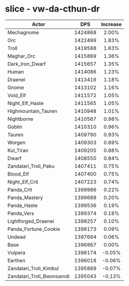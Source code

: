 # slice - vw-da-cthun-dr
| Actor | DPS | Increase |
|---|:---:|:---:|
|Mechagnome|1424868|2.00%|
|Orc|1422499|1.83%|
|Troll|1419588|1.63%|
|Maghar_Orc|1415869|1.36%|
|Dark_Iron_Dwarf|1415657|1.35%|
|Human|1414086|1.23%|
|Draenei|1413416|1.18%|
|Gnome|1413102|1.16%|
|Void_Elf|1411572|1.05%|
|Night_Elf_Haste|1411565|1.05%|
|Highmountain_Tauren|1410948|1.01%|
|Nightborne|1410567|0.98%|
|Goblin|1410310|0.96%|
|Tauren|1409790|0.93%|
|Worgen|1409303|0.89%|
|Kul_Tiran|1409205|0.88%|
|Dwarf|1408550|0.84%|
|Zandalari_Troll_Paku|1407411|0.75%|
|Blood_Elf|1407400|0.75%|
|Night_Elf_Crit|1407223|0.74%|
|Panda_Crit|1399986|0.22%|
|Panda_Mastery|1399688|0.20%|
|Panda_Haste|1399536|0.19%|
|Panda_Vers|1399374|0.18%|
|Lightforged_Draenei|1398257|0.10%|
|Panda_Fortune_Cookie|1398173|0.09%|
|Undead|1397684|0.06%|
|Base|1396867|0.00%|
|Vulpera|1396174|-0.05%|
|Earthen|1396018|-0.06%|
|Zandalari_Troll_Kimbul|1395889|-0.07%|
|Zandalari_Troll_Bwonsamdi|1395043|-0.13%|
